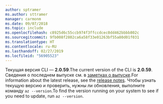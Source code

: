 ```yaml
---
author: sptramer
ms.author: sttramer
manager: carmonm
ms.date: 09/07/2018
ms.topic: include
ms.openlocfilehash: c8925d6c55ccb974f3ffccdcec0dd462bbbb802c
ms.sourcegitcommit: 9fb008f2802ca6a58f33e01263bf55a80d01f031
ms.translationtype: HT
ms.contentlocale: ru-RU
ms.lasthandoff: 02/27/2019
ms.locfileid: "56905523"
---
```

<span data-ttu-id="6e7e1-101">Текущая версия CLI — __2.0.59__.</span><span class="sxs-lookup"><span data-stu-id="6e7e1-101">The current version of the CLI is __2.0.59__.</span></span> <span data-ttu-id="6e7e1-102">Сведения о последнем выпуске см. в [заметках о выпуске](../release-notes-azure-cli.md).</span><span class="sxs-lookup"><span data-stu-id="6e7e1-102">For information about the latest release, see the [release notes](../release-notes-azure-cli.md).</span></span> <span data-ttu-id="6e7e1-103">Чтобы узнать текущую версию и проверить, нужны ли обновления, выполните команду `az --version`.</span><span class="sxs-lookup"><span data-stu-id="6e7e1-103">To find the version running on your system to see if you need to update, run `az --version`.</span></span>

